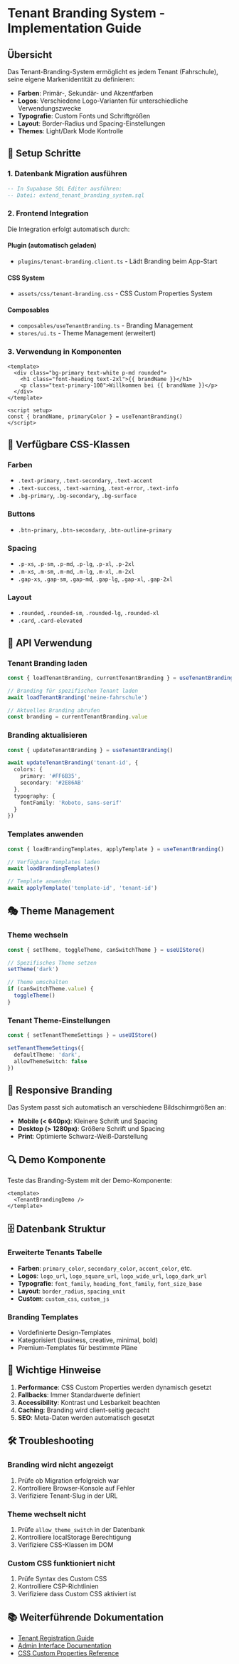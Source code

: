 # Tenant Branding System - Implementation Guide

## Übersicht

Das Tenant-Branding-System ermöglicht es jedem Tenant (Fahrschule), seine eigene Markenidentität zu definieren:
- **Farben**: Primär-, Sekundär- und Akzentfarben
- **Logos**: Verschiedene Logo-Varianten für unterschiedliche Verwendungszwecke
- **Typografie**: Custom Fonts und Schriftgrößen
- **Layout**: Border-Radius und Spacing-Einstellungen
- **Themes**: Light/Dark Mode Kontrolle

## 🚀 Setup Schritte

### 1. Datenbank Migration ausführen

```sql
-- In Supabase SQL Editor ausführen:
-- Datei: extend_tenant_branding_system.sql
```

### 2. Frontend Integration

Die Integration erfolgt automatisch durch:

#### Plugin (automatisch geladen)
- `plugins/tenant-branding.client.ts` - Lädt Branding beim App-Start

#### CSS System
- `assets/css/tenant-branding.css` - CSS Custom Properties System

#### Composables
- `composables/useTenantBranding.ts` - Branding Management
- `stores/ui.ts` - Theme Management (erweitert)

### 3. Verwendung in Komponenten

```vue
<template>
  <div class="bg-primary text-white p-md rounded">
    <h1 class="font-heading text-2xl">{{ brandName }}</h1>
    <p class="text-primary-100">Willkommen bei {{ brandName }}</p>
  </div>
</template>

<script setup>
const { brandName, primaryColor } = useTenantBranding()
</script>
```

## 🎨 Verfügbare CSS-Klassen

### Farben
- `.text-primary`, `.text-secondary`, `.text-accent`
- `.text-success`, `.text-warning`, `.text-error`, `.text-info`
- `.bg-primary`, `.bg-secondary`, `.bg-surface`

### Buttons
- `.btn-primary`, `.btn-secondary`, `.btn-outline-primary`

### Spacing
- `.p-xs`, `.p-sm`, `.p-md`, `.p-lg`, `.p-xl`, `.p-2xl`
- `.m-xs`, `.m-sm`, `.m-md`, `.m-lg`, `.m-xl`, `.m-2xl`
- `.gap-xs`, `.gap-sm`, `.gap-md`, `.gap-lg`, `.gap-xl`, `.gap-2xl`

### Layout
- `.rounded`, `.rounded-sm`, `.rounded-lg`, `.rounded-xl`
- `.card`, `.card-elevated`

## 🔧 API Verwendung

### Tenant Branding laden
```typescript
const { loadTenantBranding, currentTenantBranding } = useTenantBranding()

// Branding für spezifischen Tenant laden
await loadTenantBranding('meine-fahrschule')

// Aktuelles Branding abrufen
const branding = currentTenantBranding.value
```

### Branding aktualisieren
```typescript
const { updateTenantBranding } = useTenantBranding()

await updateTenantBranding('tenant-id', {
  colors: {
    primary: '#FF6B35',
    secondary: '#2E86AB'
  },
  typography: {
    fontFamily: 'Roboto, sans-serif'
  }
})
```

### Templates anwenden
```typescript
const { loadBrandingTemplates, applyTemplate } = useTenantBranding()

// Verfügbare Templates laden
await loadBrandingTemplates()

// Template anwenden
await applyTemplate('template-id', 'tenant-id')
```

## 🎭 Theme Management

### Theme wechseln
```typescript
const { setTheme, toggleTheme, canSwitchTheme } = useUIStore()

// Spezifisches Theme setzen
setTheme('dark')

// Theme umschalten
if (canSwitchTheme.value) {
  toggleTheme()
}
```

### Tenant Theme-Einstellungen
```typescript
const { setTenantThemeSettings } = useUIStore()

setTenantThemeSettings({
  defaultTheme: 'dark',
  allowThemeSwitch: false
})
```

## 📱 Responsive Branding

Das System passt sich automatisch an verschiedene Bildschirmgrößen an:

- **Mobile (< 640px)**: Kleinere Schrift und Spacing
- **Desktop (> 1280px)**: Größere Schrift und Spacing
- **Print**: Optimierte Schwarz-Weiß-Darstellung

## 🔍 Demo Komponente

Teste das Branding-System mit der Demo-Komponente:

```vue
<template>
  <TenantBrandingDemo />
</template>
```

## 🗄️ Datenbank Struktur

### Erweiterte Tenants Tabelle
- **Farben**: `primary_color`, `secondary_color`, `accent_color`, etc.
- **Logos**: `logo_url`, `logo_square_url`, `logo_wide_url`, `logo_dark_url`
- **Typografie**: `font_family`, `heading_font_family`, `font_size_base`
- **Layout**: `border_radius`, `spacing_unit`
- **Custom**: `custom_css`, `custom_js`

### Branding Templates
- Vordefinierte Design-Templates
- Kategorisiert (business, creative, minimal, bold)
- Premium-Templates für bestimmte Pläne

## 🚨 Wichtige Hinweise

1. **Performance**: CSS Custom Properties werden dynamisch gesetzt
2. **Fallbacks**: Immer Standardwerte definiert
3. **Accessibility**: Kontrast und Lesbarkeit beachten
4. **Caching**: Branding wird client-seitig gecacht
5. **SEO**: Meta-Daten werden automatisch gesetzt

## 🛠️ Troubleshooting

### Branding wird nicht angezeigt
1. Prüfe ob Migration erfolgreich war
2. Kontrolliere Browser-Konsole auf Fehler
3. Verifiziere Tenant-Slug in der URL

### Theme wechselt nicht
1. Prüfe `allow_theme_switch` in der Datenbank
2. Kontrolliere localStorage Berechtigung
3. Verifiziere CSS-Klassen im DOM

### Custom CSS funktioniert nicht
1. Prüfe Syntax des Custom CSS
2. Kontrolliere CSP-Richtlinien
3. Verifiziere dass Custom CSS aktiviert ist

## 📚 Weiterführende Dokumentation

- [Tenant Registration Guide](TENANT_REGISTRATION_GUIDE.md)
- [Admin Interface Documentation](components/admin/README.md)
- [CSS Custom Properties Reference](assets/css/tenant-branding.css)

